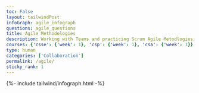 ```yaml
---
toc: False 
layout: tailwindPost
infoGraph: agile_infograph
questions: agile_questions
title: Agile Methodologies
description: Working with Teams and practicing Scrum Agile Metodlogies in a classroom environment.
courses: {'csse': {'week': 1}, 'csp': {'week': 1}, 'csa': {'week': 1}}
type: human 
categories: ['Collaboration']
permalink: /agile/
sticky_rank: 1
---
```


<!-- Infographic - this depends on page.infoGraph frontmatter being set -->
{%- include tailwind/infograph.html -%}
